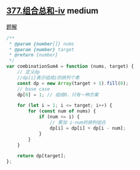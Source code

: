 ## [377.组合总和-ⅳ](https://leetcode.cn/problems/combination-sum-iv/) <Badge type="warning">medium</Badge>

[题解](https://leetcode.cn/problems/combination-sum-iv/solution/zu-he-zong-he-iv-by-leetcode-solution-q8zv/)

```js
/**
 * @param {number[]} nums
 * @param {number} target
 * @return {number}
 */
var combinationSum4 = function (nums, target) {
    // 定义dp
    //dp[i]表示组成i的排列个素
    const dp = new Array(target + 1).fill(0);
    // base case 
    dp[0] = 1; // 组成0，只有一种方案

    for (let i = 1; i <= target; i++) {
        for (const num of nums) {
            if (num <= i) {
                // 累加 i-num的排列组合
                dp[i] = dp[i] + dp[i - num];
            }
        }
    }

    return dp[target];
};
```
